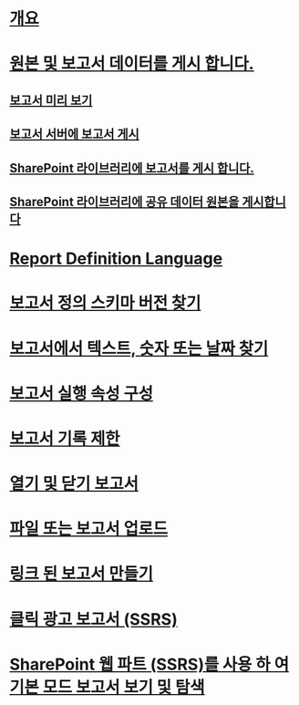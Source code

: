 # [개요](reporting-services-reports-ssrs.md)  
# [원본 및 보고서 데이터를 게시 합니다.](publishing-data-sources-and-reports.md)  
## [보고서 미리 보기](previewing-reports.md)  
## [보고서 서버에 보고서 게시](publishing-reports-to-a-report-server.md)  
## [SharePoint 라이브러리에 보고서를 게시 합니다.](publish-a-report-to-a-sharepoint-library.md)  
## [SharePoint 라이브러리에 공유 데이터 원본을 게시합니다](publish-a-shared-data-source-to-a-sharepoint-library.md)  
# [Report Definition Language](report-definition-language-ssrs.md)  
# [보고서 정의 스키마 버전 찾기](find-the-report-definition-schema-version-ssrs.md)  
# [보고서에서 텍스트, 숫자 또는 날짜 찾기](find-text-numbers-or-dates-in-a-report.md)  
# [보고서 실행 속성 구성](configure-execution-properties-for-a-report-report-manager.md)  
# [보고서 기록 제한](limit-report-history-report-manager.md)  
# [열기 및 닫기 보고서](open-and-close-a-report-report-manager.md)  
# [파일 또는 보고서 업로드](upload-a-file-or-report-report-manager.md)  
# [링크 된 보고서 만들기](create-a-linked-report.md)  
# [클릭 광고 보고서 (SSRS)](clickthrough-reports-ssrs.md)  
# [SharePoint 웹 파트 (SSRS)를 사용 하 여 기본 모드 보고서 보기 및 탐색](view-and-explore-native-mode-reports-using-sharepoint-web-parts-ssrs.md)  
